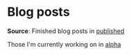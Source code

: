 # Blog posts

**Source**: Finished blog posts in [published](https://github.com/kjbekkelund/writings/tree/master/published)

Those I'm currently working on in [alpha](https://github.com/kjbekkelund/writings/tree/master/alpha)